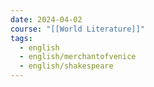 ```yaml
---
date: 2024-04-02
course: "[[World Literature]]"
tags:
  - english
  - english/merchantofvenice
  - english/shakespeare
---
```


